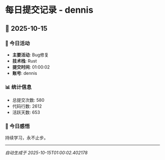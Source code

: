 # 每日提交记录 - dennis

## 📅 2025-10-15

### 🎯 今日活动
- **主要活动**: Bug修复
- **技术栈**: Rust
- **提交时间**: 01:00:02
- **账号**: dennis

### 📊 统计信息
- 总提交次数: 580
- 代码行数: 2612
- 活跃天数: 653

### 💭 今日感悟
持续学习，永不止步。

---
*自动生成于 2025-10-15T01:00:02.402178*
